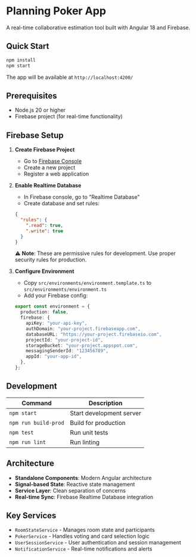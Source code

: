 # Planning Poker App

A real-time collaborative estimation tool built with Angular 18 and Firebase.

## Quick Start

```bash
npm install
npm start
```

The app will be available at `http://localhost:4200/`

## Prerequisites

- Node.js 20 or higher
- Firebase project (for real-time functionality)

## Firebase Setup

1. **Create Firebase Project**

   - Go to [Firebase Console](https://console.firebase.google.com/)
   - Create a new project
   - Register a web application

2. **Enable Realtime Database**

   - In Firebase console, go to "Realtime Database"
   - Create database and set rules:

   ```json
   {
     "rules": {
       ".read": true,
       ".write": true
     }
   }
   ```

   ⚠️ **Note**: These are permissive rules for development. Use proper security rules for production.

3. **Configure Environment**

   - Copy `src/environments/environment.template.ts` to `src/environments/environment.ts`
   - Add your Firebase config:

   ```typescript
   export const environment = {
     production: false,
     firebase: {
       apiKey: "your-api-key",
       authDomain: "your-project.firebaseapp.com",
       databaseURL: "https://your-project.firebaseio.com",
       projectId: "your-project-id",
       storageBucket: "your-project.appspot.com",
       messagingSenderId: "123456789",
       appId: "your-app-id",
     },
   };
   ```

## Development

| Command              | Description              |
|----------------------| ------------------------ |
| `npm start`          | Start development server |
| `npm run build-prod` | Build for production     |
| `npm test`           | Run unit tests           |
| `npm run lint`       | Run linting              |

## Architecture

- **Standalone Components**: Modern Angular architecture
- **Signal-based State**: Reactive state management
- **Service Layer**: Clean separation of concerns
- **Real-time Sync**: Firebase Realtime Database integration

## Key Services

- `RoomStateService` - Manages room state and participants
- `PokerService` - Handles voting and card selection logic
- `UserSessionService` - User authentication and session management
- `NotificationService` - Real-time notifications and alerts
